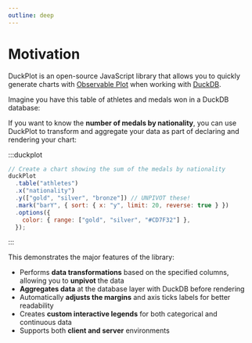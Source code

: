 ```yaml
---
outline: deep
---
```


# Motivation

DuckPlot is an open-source JavaScript library that allows you to quickly generate charts with
[Observable Plot](https://github.com/observablehq/plot) when working with
[DuckDB](https://duckdb.org/).

Imagine you have this table of athletes and medals won in a DuckDB database:

<CSVPreview fileName="data/athletes.csv" :columns="['name', 'nationality', 'gold', 'silver', 'bronze']" />

If you want to know the **number of medals by nationality**, you can use
DuckPlot to transform and aggregate your data as part of declaring and rendering your chart:

:::duckplot

```js
// Create a chart showing the sum of the medals by nationality
duckPlot
  .table("athletes")
  .x("nationality")
  .y(["gold", "silver", "bronze"]) // UNPIVOT these!
  .mark("barY", { sort: { x: "y", limit: 20, reverse: true } })
  .options({
    color: { range: ["gold", "silver", "#CD7F32"] },
  });
```

:::

This demonstrates the major features of the library:

- Performs **data transformations** based on the specified columns, allowing you
  to **unpivot** the data
- **Aggregates data** at the database layer with DuckDB before rendering
- Automatically **adjusts the margins** and axis ticks labels for better
  readability
- Creates **custom interactive legends** for both categorical and continuous data
- Supports both **client and server** environments
